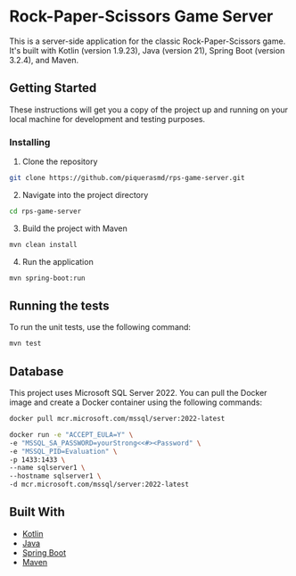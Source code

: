 # Rock-Paper-Scissors Game Server

This is a server-side application for the classic Rock-Paper-Scissors game. It's built with Kotlin (version 1.9.23), Java (version 21), Spring Boot (version 3.2.4), and Maven.

## Getting Started

These instructions will get you a copy of the project up and running on your local machine for development and testing purposes.

### Installing

1. Clone the repository

```bash
git clone https://github.com/piquerasmd/rps-game-server.git
```

2. Navigate into the project directory

```bash
cd rps-game-server
```

3. Build the project with Maven

```bash
mvn clean install
```

4. Run the application

```bash
mvn spring-boot:run
```

## Running the tests

To run the unit tests, use the following command:

```bash
mvn test
```

## Database

This project uses Microsoft SQL Server 2022. You can pull the Docker image and create a Docker container using the following commands:

```bash
docker pull mcr.microsoft.com/mssql/server:2022-latest
```

```bash
docker run -e "ACCEPT_EULA=Y" \
-e "MSSQL_SA_PASSWORD=yourStrong<<#><Password" \
-e "MSSQL_PID=Evaluation" \
-p 1433:1433 \
--name sqlserver1 \
--hostname sqlserver1 \
-d mcr.microsoft.com/mssql/server:2022-latest
```

## Built With

- [Kotlin](https://kotlinlang.org/)
- [Java](https://www.java.com/)
- [Spring Boot](https://spring.io/projects/spring-boot)
- [Maven](https://maven.apache.org/)